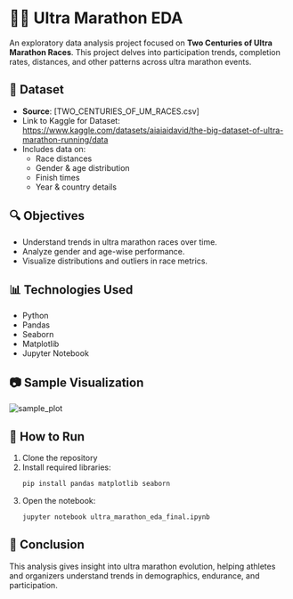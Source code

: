 # 🏃‍♂️ Ultra Marathon EDA

An exploratory data analysis project focused on **Two Centuries of Ultra Marathon Races**. This project delves into participation trends, completion rates, distances, and other patterns across ultra marathon events.

## 📁 Dataset
- **Source**: [TWO_CENTURIES_OF_UM_RACES.csv]
- Link to Kaggle for Dataset: https://www.kaggle.com/datasets/aiaiaidavid/the-big-dataset-of-ultra-marathon-running/data
- Includes data on:
  - Race distances
  - Gender & age distribution
  - Finish times
  - Year & country details

## 🔍 Objectives
- Understand trends in ultra marathon races over time.
- Analyze gender and age-wise performance.
- Visualize distributions and outliers in race metrics.

## 📊 Technologies Used
- Python
- Pandas
- Seaborn
- Matplotlib
- Jupyter Notebook

## 📷 Sample Visualization

![sample_plot](https://github.com/user-attachments/assets/0ce1f404-9e80-4a82-a1c2-e50d7f0099f3)

## 🚀 How to Run
1. Clone the repository
2. Install required libraries:
   ```bash
   pip install pandas matplotlib seaborn
3. Open the notebook:
   ```bash
   jupyter notebook ultra_marathon_eda_final.ipynb

## 📌 Conclusion
This analysis gives insight into ultra marathon evolution, helping athletes and organizers understand trends in demographics, endurance, and participation.
